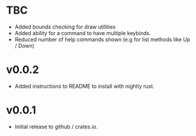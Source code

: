 # TBC
- Added bounds checking for draw utilities
- Added ability for a command to have multiple keybinds.
- Reduced number of help commands shown (e.g for list methods like Up / Down)
# v0.0.2
- Added instructions to README to install with nightly rust. 
# v0.0.1
- Initial release to github / crates.io.
